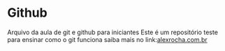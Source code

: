 # Github

Arquivo da aula de git e github para iniciantes
Este é um repositório teste para ensinar como o git funciona
saiba mais no link:[alexrocha.com.br](http://alexrocha.com.br)